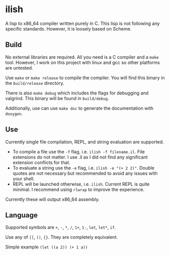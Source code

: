 # ilish

A lisp to x86_64 compiler written purely in C.
This lisp is not following any specific standards. However, it is loosely based on Scheme.

## Build

No external libraries are required. All you need is a C compiler and a `make` tool. However, I work on this project with linux and gcc so other platforms are untested.

Use `make` or `make release` to compile the compiler. You will find this binary in the `build/release` directory. 

There is also `make debug` which includes the flags for debugging and valgrind. This binary will be found in `build/debug`.

Additionally, use can use `make doc` to generate the documentation with `doxygen`. 

## Use

Currently single file compilation, REPL, and string evaluation are supported.

- To compile a file use the `-f` flag, i.e. `ilish -f filename.il`. File extensions do not matter. I use .il as I did not find any significant extension conflicts for that.
- To evaluate a string use the `-e` flag, i.e. `ilish -e "(+ 2 2)"`. Double quotes are not necessary but recommended to avoid any issues with your shell.
- REPL will be launched otherwise, i.e. `ilish`. Current REPL is quite minimal. I recommend using `rlwrap` to improve the experience.

Currently these will output x86_64 assembly.

## Language

Supported symbols are `+`, `-`, `*`, `/`, `1+`, `1-`, `let`, `let*`, `if`.

Use any of `[]`, `()`, `{}`. They are completely equivalent.

Simple example `(let ((a 2)) (+ 1 a))`
